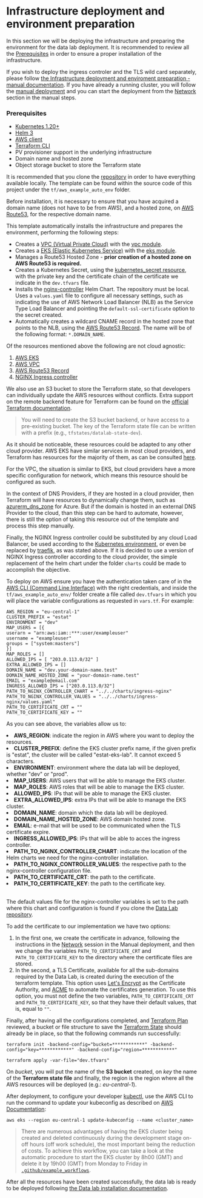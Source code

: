 # Infrastructure deployment and environment preparation

In this section we will be deploying the infrastructure and preparing the environment for the data lab deployment. It is recommended to review all the [Prerequisites](#prerequisites) in order to ensure a proper installation of the infrastructure. 

If you wish to deploy the ingress controler and the TLS wild card separately, please follow [the Infrastructure deployment and enviroment preparation - manual documentation](DEPLOYMENT-MANUAL.md). If you have already a running cluster, you will follow the [manual deployment](DEPLOYMENT-MANUAL.md) and you can start the deployment from the [Network](DEPLOYMENT-MANUAL.md#network) section in the manual steps.


### Prerequisites

- [Kubernetes 1.20+](https://kubernetes.io/releases)
- [Helm 3](https://helm.sh/docs/intro/install/)
- [AWS client](https://aws.amazon.com/cli/)
- [Terraform CLI](https://learn.hashicorp.com/tutorials/terraform/install-cli)
- PV provisioner support in the underlying infrastructure
- Domain name and hosted zone
- Object storage bucket to store the Terraform state

It is recommended that you clone the [repository](https://github.com/eurostat/datalab) in order to have everything available locally. The template can be found within the source code of this project under the `tf/aws_example_auto_env` folder. 

Before installation, it is necessary to ensure that you have acquired a domain name (does not have to be from AWS), and a hosted zone, on [AWS Route53](https://aws.amazon.com/pt/route53/), for the respective domain name. 

This template automatically installs the infrastructure and prepares the environment, performing the following steps:

 - Creates a [VPC (Virtual Private Cloud)](https://aws.amazon.com/vpc/) with the [vpc module](https://registry.terraform.io/modules/terraform-aws-modules/vpc/aws/latest).
 - Creates a [EKS (Elastic Kubernetes Service)](https://aws.amazon.com/eks/) with the [eks module](https://registry.terraform.io/modules/terraform-aws-modules/eks/aws/latest).
 - Manages a Route53 Hosted Zone - <b>prior creation of a hosted zone on AWS Route53 is required.</b>
 - Creates a Kubernetes Secret, using the [kubernetes_secret resource](https://registry.terraform.io/providers/hashicorp/kubernetes/latest/docs/resources/secret), with the private key and the certificate chain of the certificate we indicate in the `dev.tfvars` file.
 - Installs the [nginx-controller](https://kubernetes.github.io/ingress-nginx/) Helm Chart. The repository must be local. Uses a `values.yaml` file to configure all necessary settings, such as indicating the use of AWS Network Load Balancer (NLB) as the Service Type Load Balancer and pointing the `default-ssl-certificate` option to the secret created.
 - Automatically creates a wildcard CNAME record in the hosted zone that points to the NLB, using the [AWS Route53 Record](https://registry.terraform.io/providers/hashicorp/aws/latest/docs/resources/route53_record). The name will be of the following format: `*.DOMAIN_NAME`.

Of the resources mentioned above the following are not cloud agnostic:

1. [AWS EKS](https://registry.terraform.io/modules/terraform-aws-modules/eks/aws/latest)
2. [AWS VPC](https://registry.terraform.io/modules/terraform-aws-modules/vpc/aws/latest)
3. [AWS Route53 Record](https://registry.terraform.io/providers/hashicorp/aws/latest/docs/resources/route53_record)
4. [NGINX Ingress controller](https://kubernetes.github.io/ingress-nginx/)

We also use an S3 bucket to store the Terraform state, so that developers can individually update the AWS resources without conflicts. Extra support on the remote backend feature for Terraform can be found on the [official Terraform documentation](https://www.terraform.io/docs/language/settings/backends/remote.html).

> You will need to create the S3 bucket backend, or have access to a pre-existing bucket. The key of the Terraform state file can be written with a prefix (e.g., `tfstates/datalab-state-dev`). 

As it should be noticeable, these resources could be adapted to any other cloud provider. AWS EKS have similar services in most cloud providers, and Terraform has resources for the majority of them, as can be consulted [here](https://learn.hashicorp.com/tutorials/terraform/kubernetes-provider).

For the VPC, the situation is similar to EKS, but cloud providers have a more specific configuration for network, which means this resource should be configured as such.

In the context of DNS Providers, if they are hosted in a cloud provider, then Terraform will have resources to dynamically change them, such as [azurerm_dns_zone](https://registry.terraform.io/providers/hashicorp/azurerm/latest/docs/resources/dns_zone) for Azure. But if the domain is hosted in an external DNS Provider to the cloud, than this step can be hard to automate, however, there is still the option of taking this resource out of the template and process this step manually.

Finally, the NGINX Ingress controller could be substituted by any cloud Load Balancer, be used according to the [Kubernetes environment](https://kubernetes.github.io/ingress-nginx/deploy/), or even be replaced by [traefik](https://traefik.io/), as was stated above. If it is decided to use a version of NGINX Ingress controller according to the cloud provider, the simple replacement of the helm chart under the folder `charts` could be made to accomplish the objective.

To deploy on AWS ensure you have the authentication taken care of in the [AWS CLI (Command Line Interface)](https://aws.amazon.com/cli/) with the right credentials, and inside the `tf/aws_example_auto_env/` folder create a file called `dev.tfvars` in which you will place the variable configurations as requested in `vars.tf`. For example:
```
AWS_REGION = "eu-central-1"
CLUSTER_PREFIX = "estat"
ENVIRONMENT = "dev"
MAP_USERS = [{
userarn = "arn:aws:iam::***:user/exampleuser"
username = "exampleuser"
groups = ["system:masters"]
}]
MAP_ROLES = []
ALLOWED_IPS = [ "203.0.113.0/32" ]
EXTRA_ALLOWED_IPS = []
DOMAIN_NAME = "dev.your-domain-name.test"
DOMAIN_NAME_HOSTED_ZONE = "your-domain-name.test"
EMAIL = "example@email.com"
INGRESS_ALLOWED_IPS = ["203.0.113.0/32"]
PATH_TO_NGINX_CONTROLLER_CHART = "../../charts/ingress-nginx"
PATH_TO_NGINX_CONTROLLER_VALUES = "../../charts/ingress-nginx/values.yaml"
PATH_TO_CERTIFICATE_CRT = ""
PATH_TO_CERTIFICATE_KEY = ""
```
As you can see above, the variables allow us to:
<li><b>AWS_REGION</b>: indicate the region in AWS where you want to deploy the resources. </li>
<li><b>CLUSTER_PREFIX</b>: define the EKS cluster prefix name, if the given prefix is "estat", the cluster will be called "estat-eks-lab". It cannot exceed 5 characters. </li>
<li><b>ENVIRONMENT</b>: environment where the data lab will be deployed, whether "dev" or "prod".</li>
<li><b>MAP_USERS</b>: AWS users that will be able to manage the EKS cluster.</li>
<li><b>MAP_ROLES</b>: AWS roles that will be able to manage the EKS cluster.</li>
<li><b>ALLOWED_IPS</b>: IPs that will be able to manage the EKS cluster.</li>
<li><b>EXTRA_ALLOWED_IPS</b>: extra IPs that will be able to manage the EKS cluster.</li>
<li><b>DOMAIN_NAME</b>: domain which the data lab will be deployed.</li>
<li><b>DOMAIN_NAME_HOSTED_ZONE</b>: AWS domain hosted zone.</li>
<li><b>EMAIL</b>: e-mail that will be used to be communicated when the TLS certificate expire.</li>
<li><b>INGRESS_ALLOWED_IPS</b>: IPs that will be able to acces the ingress controller.</li>
<li><b>PATH_TO_NGINX_CONTROLLER_CHART</b>: indicate the location of the Helm charts we need for the nginx-controller installation.</li>
<li><b>PATH_TO_NGINX_CONTROLLER_VALUES</b>: the respective path to the nginx-controller configuration file.</li>
<li><b>PATH_TO_CERTIFICATE_CRT</b>: the path to the certificate.</li>
<li><b>PATH_TO_CERTIFICATE_KEY</b>: the path to the certificate key.</li><br>

The default values file ​​for the nginx-controller variables is set to the path where this chart and configuration is found if you clone the [Data Lab repository](https://github.com/eurostat/datalab). 

To add the certificate to our implementation we have two options:<br>
   1. In the first one, we create the certificate in advance, following the instructions in the [Network](DEPLOYMENT-MANUAL.md#network) session in the Manual deployment, and then we change the variables `PATH_TO_CERTIFICATE_CRT` and `PATH_TO_CERTIFICATE_KEY` to the directory where the certificate files are stored.
   2. In the second, a TLS Certificate, available for all the sub-domains required by the Data Lab, is created during the execution of the terraform template. This option uses [Let's Encrypt](https://letsencrypt.org/) as the Certificate Authority, and [ACME](https://registry.terraform.io/providers/vancluever/acme/latest/docs) to automate the certificates generation. To use this option, you must not define the two variables, `PATH_TO_CERTIFICATE_CRT` and `PATH_TO_CERTIFICATE_KEY`, so that they have their default values, that is, equal to `""`.

Finally, after having all the configurations completed, and [Terraform Plan](https://www.terraform.io/cli/commands/plan) reviewed, a bucket or file structure to save the [Terraform State](https://www.terraform.io/language/state) should already be in place, so that the following commands run successfully:

```
terraform init -backend-config="bucket=************" -backend-config="key=************" -backend-config="region=************"

terraform apply -var-file="dev.tfvars"
```
On <i>bucket</i>, you will put the name of the <b>S3 bucket</b> created, on <i>key</i> the name of the <b>Terraform state file</b> and finally, the region is the region where all the AWS resources will be deployed (e.g.: <i>eu-central-1</i>). 

After deployment, to configure your developer [kubectl](https://kubernetes.io/docs/tasks/tools/), use the AWS CLI to run the command to update your kubeconfig as described on [AWS Documentation](https://docs.aws.amazon.com/eks/latest/userguide/create-kubeconfig.html):

```
aws eks --region eu-central-1 update-kubeconfig --name <cluster_name>
```

> There are numerous advantages of having the EKS cluster being created and deleted continuously during the development stage on-off hours (off work schedule), the most important being the reduction of costs. To achieve this workflow, you can take a look at the automatic procedure to start the EKS cluster by 8h00 (GMT) and delete it by 19h00 (GMT) from Monday to Friday in [`.github/example_workflows`](../.github/example_workflows).

After all the resources have been created successfully, the data lab is ready to be deployed following [the Data lab installation documentation](DATALAB-DEPLOYMENT.md).
